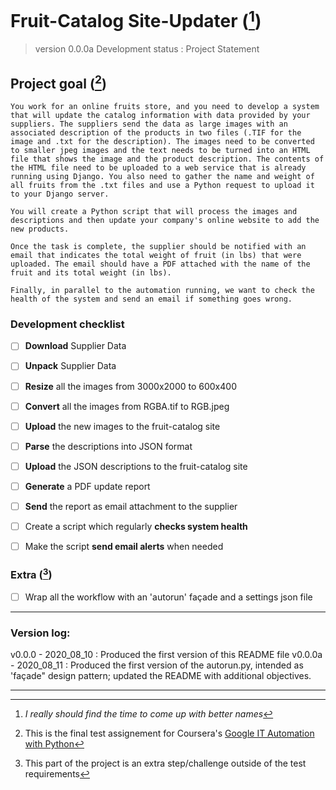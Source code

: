 # Fruit-Catalog Site-Updater ([^0])
> version 0.0.0a
Development status
: Project Statement

## Project goal ([^1])
```
You work for an online fruits store, and you need to develop a system that will update the catalog information with data provided by your suppliers. The suppliers send the data as large images with an associated description of the products in two files (.TIF for the image and .txt for the description). The images need to be converted to smaller jpeg images and the text needs to be turned into an HTML file that shows the image and the product description. The contents of the HTML file need to be uploaded to a web service that is already running using Django. You also need to gather the name and weight of all fruits from the .txt files and use a Python request to upload it to your Django server.

You will create a Python script that will process the images and descriptions and then update your company's online website to add the new products.

Once the task is complete, the supplier should be notified with an email that indicates the total weight of fruit (in lbs) that were uploaded. The email should have a PDF attached with the name of the fruit and its total weight (in lbs).

Finally, in parallel to the automation running, we want to check the health of the system and send an email if something goes wrong.
```

### Development checklist
- [ ] **Download** Supplier Data
- [ ] **Unpack** Supplier Data
- [ ] **Resize** all the images from 3000x2000 to 600x400
- [ ] **Convert** all the images from RGBA.tif to RGB.jpeg
- [ ] **Upload** the new images to the fruit-catalog site
- [ ] **Parse** the descriptions into JSON format
- [ ] **Upload** the JSON descriptions to the fruit-catalog site
- [ ] **Generate** a PDF update report
- [ ] **Send** the report as email attachment to the supplier

- [ ] Create a script which regularly **checks system health**
- [ ] Make the script **send email alerts** when needed

### Extra ([^2])
- [ ] Wrap all the workflow with an 'autorun' façade and a settings json file

---
### Version log:
v0.0.0 - 2020_08_10
: Produced the first version of this README file
v0.0.0a - 2020_08_11
: Produced the first version of the autorun.py, intended as 'façade" design pattern; updated the README with additional objectives.

---
[^0]: *I really should find the time to come up with better names*

[^1]: This is the final test assignement for Coursera's [Google IT Automation with Python](https://www.coursera.org/learn/automating-real-world-tasks-python/home/welcome)

[^2]: This part of the project is an extra step/challenge outside of the test requirements
